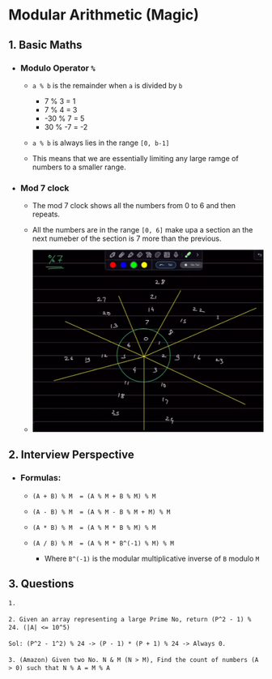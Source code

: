 # Modular Arithmetic (Magic)

## 1. Basic Maths

* ### Modulo Operator `%`
    * `a % b` is the remainder when `a` is divided by `b`
        * 7 % 3 = 1
        * 7 % 4 = 3
        * -30 % 7 = 5
        * 30 % -7 = -2

    * `a % b` is always lies in the range `[0, b-1]`

    * This means that we are essentially limiting any large ramge of numbers to a smaller range.

* ### Mod 7 clock
    * The mod 7 clock shows all the numbers from 0 to 6 and then repeats.

    * All the numbers are in the range `[0, 6]` make upa a section an the next numeber of the section is 7 more than the previous.

    * ![Mod 7 Clock](../../Assets/Mod_7_Clock.png)


## 2. Interview Perspective

* ### Formulas:
    * `(A + B) % M  = (A % M + B % M) % M`

    *  `(A - B) % M  = (A % M - B % M + M) % M`

    * `(A * B) % M  = (A % M * B % M) % M`

    * `(A / B) % M  = (A % M * B^(-1) % M) % M`
        * Where `B^(-1)` is the modular multiplicative inverse of `B` modulo `M`

## 3. Questions
    1. 

    2. Given an array representing a large Prime No, return (P^2 - 1) % 24. (|A| <= 10^5)

    Sol: (P^2 - 1^2) % 24 -> (P - 1) * (P + 1) % 24 -> Always 0.

    3. (Amazon) Given two No. N & M (N > M), Find the count of numbers (A > 0) such that N % A = M % A
    